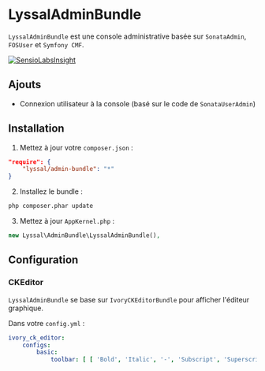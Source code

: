 # LyssalAdminBundle

`LyssalAdminBundle` est une console administrative basée sur `SonataAdmin`, `FOSUser` et `Symfony CMF`.

[![SensioLabsInsight](https://insight.sensiolabs.com/projects/9520370a-c925-4051-8edb-e48eeb0771c6/small.png)](https://insight.sensiolabs.com/projects/9520370a-c925-4051-8edb-e48eeb0771c6)

## Ajouts

* Connexion utilisateur à la console (basé sur le code de `SonataUserAdmin`)

## Installation

1. Mettez à jour votre `composer.json` :
```json
"require": {
    "lyssal/admin-bundle": "*"
}
```
2. Installez le bundle :
```sh
php composer.phar update
```
3. Mettez à jour `AppKernel.php` :
```php
new Lyssal\AdminBundle\LyssalAdminBundle(),
```


## Configuration

### CKEditor

`LyssalAdminBundle` se base sur `IvoryCKEditorBundle` pour afficher l'éditeur graphique.

Dans votre `config.yml` :

```yml
ivory_ck_editor:
    configs:
        basic:
            toolbar: [ [ 'Bold', 'Italic', '-', 'Subscript', 'Superscript', '-', 'RemoveFormat', '-', 'NumberedList', 'BulletedList', '-', 'Blockquote', '-', 'Link', 'Unlink', '-', 'Undo', 'Redo' ] ]
```
